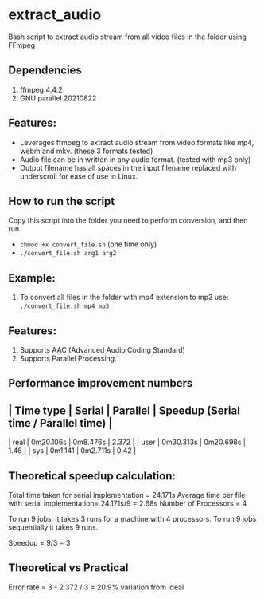 # extract_audio
Bash script to extract audio stream from all video files in the folder using FFmpeg

## Dependencies
1. ffmpeg 4.4.2
2. GNU parallel 20210822

## Features:
- Leverages ffmpeg to extract audio stream from video formats like mp4, webm and mkv. (these 3 formats tested)
- Audio file can be in written in any audio format. (tested with mp3 only)
- Output filename has all spaces in the input filename replaced with underscroll for ease of use in Linux.

## How to run the script
Copy this script into the folder you need to perform conversion, and then run 
- `chmod +x convert_file.sh` (one time only)
- `./convert_file.sh arg1 arg2`

## Example:
1. To convert all files in the folder with mp4 extension to mp3 use:
   `./convert_file.sh mp4 mp3`

## Features:
1. Supports AAC (Advanced Audio Coding Standard)
2. Supports Parallel Processing.

## Performance improvement numbers
| Time type | Serial   | Parallel    |  Speedup (Serial time / Parallel time) |
-------------------------------------------------------------------------------
| real      | 0m20.106s | 0m8.476s   | 2.372  |
| user      | 0m30.313s | 0m20.698s  | 1.46   |
| sys       | 0m1.141   | 0m2.711s   | 0.42   |

## Theoretical speedup calculation:
Total time taken for serial implementation = 24.171s
Average time per file with serial implementation= 24.171s/9 = 2.68s
Number of Processors = 4


To run 9 jobs, it takes 3 runs for a machine with 4 processors.
To run 9 jobs sequentially it takes 9 runs.

Speedup = 9/3 = 3

## Theoretical vs Practical
Error rate = 3 - 2.372 / 3 = 20.9% variation from ideal

